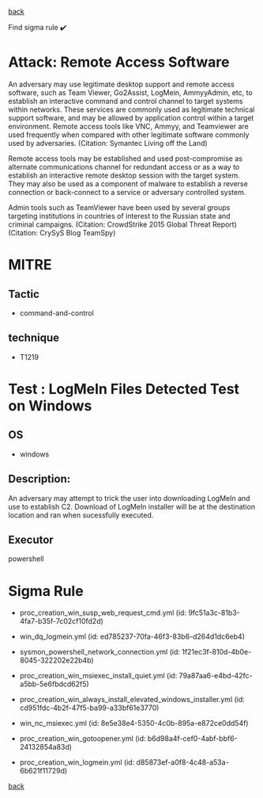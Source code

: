
[back](../index.md)

Find sigma rule :heavy_check_mark: 

# Attack: Remote Access Software 

An adversary may use legitimate desktop support and remote access software, such as Team Viewer, Go2Assist, LogMein, AmmyyAdmin, etc, to establish an interactive command and control channel to target systems within networks. These services are commonly used as legitimate technical support software, and may be allowed by application control within a target environment. Remote access tools like VNC, Ammyy, and Teamviewer are used frequently when compared with other legitimate software commonly used by adversaries. (Citation: Symantec Living off the Land)

Remote access tools may be established and used post-compromise as alternate communications channel for redundant access or as a way to establish an interactive remote desktop session with the target system. They may also be used as a component of malware to establish a reverse connection or back-connect to a service or adversary controlled system.

Admin tools such as TeamViewer have been used by several groups targeting institutions in countries of interest to the Russian state and criminal campaigns. (Citation: CrowdStrike 2015 Global Threat Report) (Citation: CrySyS Blog TeamSpy)

# MITRE
## Tactic
  - command-and-control


## technique
  - T1219


# Test : LogMeIn Files Detected Test on Windows
## OS
  - windows


## Description:
An adversary may attempt to trick the user into downloading LogMeIn and use to establish C2. Download of LogMeIn installer will be at the destination location and ran when sucessfully executed.


## Executor
powershell

# Sigma Rule
 - proc_creation_win_susp_web_request_cmd.yml (id: 9fc51a3c-81b3-4fa7-b35f-7c02cf10fd2d)

 - win_dq_logmein.yml (id: ed785237-70fa-46f3-83b6-d264d1dc6eb4)

 - sysmon_powershell_network_connection.yml (id: 1f21ec3f-810d-4b0e-8045-322202e22b4b)

 - proc_creation_win_msiexec_install_quiet.yml (id: 79a87aa6-e4bd-42fc-a5bb-5e6fbdcd62f5)

 - proc_creation_win_always_install_elevated_windows_installer.yml (id: cd951fdc-4b2f-47f5-ba99-a33bf61e3770)

 - win_nc_msiexec.yml (id: 8e5e38e4-5350-4c0b-895a-e872ce0dd54f)

 - proc_creation_win_gotoopener.yml (id: b6d98a4f-cef0-4abf-bbf6-24132854a83d)

 - proc_creation_win_logmein.yml (id: d85873ef-a0f8-4c48-a53a-6b621f11729d)



[back](../index.md)
